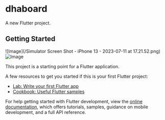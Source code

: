 # dhaboard

A new Flutter project.

## Getting Started

![Image](/Simulator Screen Shot - iPhone 13 - 2023-07-11 at 17.21.52.png)
![Image](best_flutter_ui_templates/assets/introduction_animation/introduction_animation.png)


This project is a starting point for a Flutter application.

A few resources to get you started if this is your first Flutter project:

- [Lab: Write your first Flutter app](https://docs.flutter.dev/get-started/codelab)
- [Cookbook: Useful Flutter samples](https://docs.flutter.dev/cookbook)

For help getting started with Flutter development, view the
[online documentation](https://docs.flutter.dev/), which offers tutorials,
samples, guidance on mobile development, and a full API reference.
